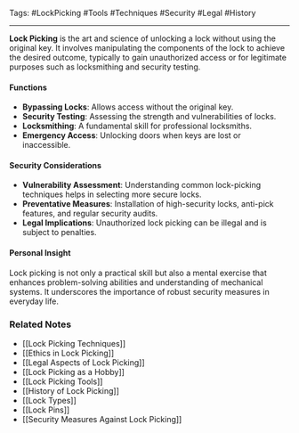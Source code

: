 Tags: #LockPicking #Tools #Techniques #Security #Legal #History

---

**Lock Picking** is the art and science of unlocking a lock without using the original key. It involves manipulating the components of the lock to achieve the desired outcome, typically to gain unauthorized access or for legitimate purposes such as locksmithing and security testing.

#### **Functions**

- **Bypassing Locks**: Allows access without the original key.
- **Security Testing**: Assessing the strength and vulnerabilities of locks.
- **Locksmithing**: A fundamental skill for professional locksmiths.
- **Emergency Access**: Unlocking doors when keys are lost or inaccessible.

#### **Security Considerations**

- **Vulnerability Assessment**: Understanding common lock-picking techniques helps in selecting more secure locks.
- **Preventative Measures**: Installation of high-security locks, anti-pick features, and regular security audits.
- **Legal Implications**: Unauthorized lock picking can be illegal and is subject to penalties.

#### **Personal Insight**

Lock picking is not only a practical skill but also a mental exercise that enhances problem-solving abilities and understanding of mechanical systems. It underscores the importance of robust security measures in everyday life.

### **Related Notes**

- [[Lock Picking Techniques]]
- [[Ethics in Lock Picking]]
- [[Legal Aspects of Lock Picking]]
- [[Lock Picking as a Hobby]]
- [[Lock Picking Tools]]
- [[History of Lock Picking]]
- [[Lock Types]]
- [[Lock Pins]]
- [[Security Measures Against Lock Picking]]